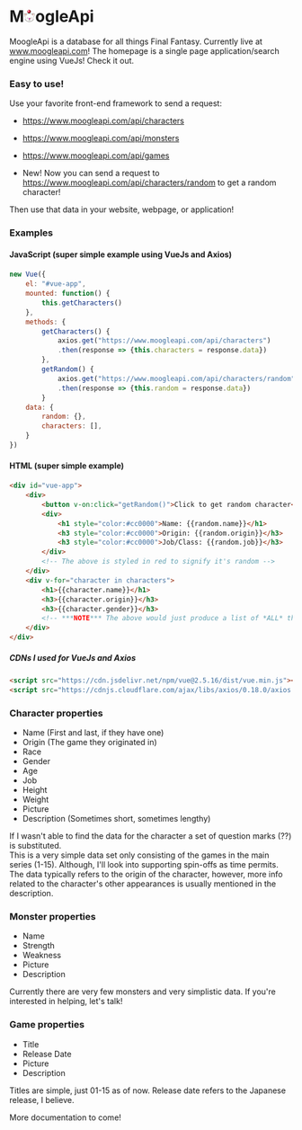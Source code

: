 # M<img src="wwwroot/images/ff-moogle.png" width="20">ogleApi

MoogleApi is a database for all things Final Fantasy. Currently live at www.moogleapi.com! The homepage is a single page application/search engine using VueJs! Check it out.

### Easy to use!

Use your favorite front-end framework to send a request:

* https://www.moogleapi.com/api/characters
* https://www.moogleapi.com/api/monsters
* https://www.moogleapi.com/api/games

* New! Now you can send a request to https://www.moogleapi.com/api/characters/random to get a random character!

Then use that data in your website, webpage, or application!

### Examples

#### JavaScript (super simple example using VueJs and Axios)

```javascript
new Vue({
    el: "#vue-app",
    mounted: function() {
        this.getCharacters()
    },
    methods: {
        getCharacters() {
            axios.get("https://www.moogleapi.com/api/characters")
            .then(response => {this.characters = response.data})
        },
        getRandom() {
            axios.get("https://www.moogleapi.com/api/characters/random")
            .then(response => {this.random = response.data})
        }
    data: {
        random: {},
        characters: [],
    }
})
```

#### HTML (super simple example)

```html
<div id="vue-app">
    <div>
        <button v-on:click="getRandom()">Click to get random character</button>
        <div>
            <h1 style="color:#cc0000">Name: {{random.name}}</h1>
            <h3 style="color:#cc0000">Origin: {{random.origin}}</h3>
            <h3 style="color:#cc0000">Job/Class: {{random.job}}</h3>
        </div>
        <!-- The above is styled in red to signify it's random -->
    </div>
    <div v-for="character in characters">
        <h1>{{character.name}}</h1>
        <h3>{{character.origin}}</h3>
        <h3>{{character.gender}}</h3>
        <!-- ***NOTE*** The above would just produce a list of *ALL* the characters -->
    </div>
</div>
```

##### CDNs I used for VueJs and Axios
```html
<script src="https://cdn.jsdelivr.net/npm/vue@2.5.16/dist/vue.min.js"></script>
<script src="https://cdnjs.cloudflare.com/ajax/libs/axios/0.18.0/axios.min.js"></script>
```
    
### Character properties

* Name (First and last, if they have one)
* Origin (The game they originated in)
* Race
* Gender
* Age
* Job
* Height
* Weight
* Picture
* Description (Sometimes short, sometimes lengthy)

If I wasn't able to find the data for the character a set of question marks (??) is substituted.<br>
This is a very simple data set only consisting of the games in the main series (1-15). Although, I'll look into supporting spin-offs as time permits. The data typically refers to the origin of the character, however, more info related to the character's other appearances is usually mentioned in the description.

### Monster properties

* Name
* Strength
* Weakness
* Picture
* Description

Currently there are very few monsters and very simplistic data. If you're interested in helping, let's talk!

### Game properties

* Title
* Release Date
* Picture
* Description

Titles are simple, just 01-15 as of now. Release date refers to the Japanese release, I believe. 

More documentation to come!


